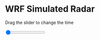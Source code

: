 <h1>WRF Simulated Radar</h1>
<p>Drag the slider to change the time</p>

<div class="slidecontainer">
<input oninput='setImage(this)' class="slider" type="range" min="0" max="9" value="0" step="1" />
<img id='img'/>
</div>

<script>
var img = document.getElementById('img');
var img_array = ['/assets/images/wrf/rf_wrfout_d01_2020-03-25_12:00:00.png',
'/assets/images/wrf/rf_wrfout_d01_2020-03-25_13:00:00.png',
'/assets/images/wrf/rf_wrfout_d01_2020-03-25_14:00:00.png',
'/assets/images/wrf/rf_wrfout_d01_2020-03-25_15:00:00.png',
'/assets/images/wrf/rf_wrfout_d01_2020-03-25_16:00:00.png',
'/assets/images/wrf/rf_wrfout_d01_2020-03-25_17:00:00.png',
'/assets/images/wrf/rf_wrfout_d01_2020-03-25_18:00:00.png',
'/assets/images/wrf/rf_wrfout_d01_2020-03-25_19:00:00.png',
'/assets/images/wrf/rf_wrfout_d01_2020-03-25_20:00:00.png',];
function setImage(obj)
{
        var value = obj.value;
        img.src = img_array[value];

}
</script>
